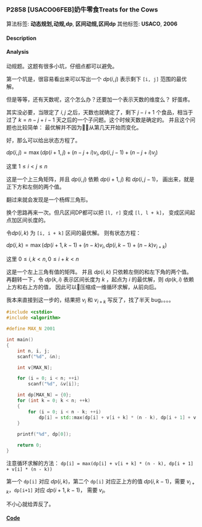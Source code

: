 ### P2858 [USACO06FEB]奶牛零食Treats for the Cows

算法标签: **动态规划,动规,dp**, **区间动规,区间dp**
其他标签: **USACO**, **2006**


#### Description

#### Analysis

动规题。这题有很多小坑，仔细点都可以避免。

第一个坑是，很容易看出来可以写出一个 $dp(i, j)$ 表示剩下 `[i, j]` 范围的最优解。

但是等等，还有天数呢，这个怎么办？还要加一个表示天数的维度么？ 好蛋疼。

其实没必要，当限定了 $i, j$ 之后，天数也就确定了，剩下 $j - i + 1$ 个食品，相当于过了 $k = n - j + i - 1$ 天之后的一个子问题。这个时候天数是确定的。 并且这个问题也比较简单： 最优解并不因为从第几天开始而变化。

好，那么可以给出状态方程了。

$dp(i, j) = \max(dp(i+1, j) + (n - j + i)v_i, dp(i, j - 1) + (n - j + i)v_j)$

这里 $1 \leq i < j \leq n$

这是一个上三角矩阵，并且 $dp(i, j)$ 依赖 $dp(i + 1, j)$ 和 $dp(i, j - 1)$， 画出来，就是正下方和左侧的两个值。

翻过来就会发现是一个杨辉三角形。

换个思路再来一次。但凡区间DP都可以把 `[l, r]` 变成 `[l, l + k]`， 变成区间起点加区间长度的。

令$dp(i, k)$ 为 `[i, i + k]` 区间的最优解。 则有状态方程：

$dp(i, k) = \max(dp(i+1, k-1) + (n - k)v_i, dp(i, k-1) + (n -k)v_{i+k})$

这里 $0 \leq i,k < n, 0 \leq i + k < n$

这是一个左上三角有值的矩阵。 并且 $dp(i, k)$ 只依赖左侧的和左下角的两个值。 再翻转一下，令 $dp(k, i)$ 表示区间长度为 $k$ ，起点为 $i$ 的最优解，则 $dp(k, i)$ 依赖上方和右上方的值， 因此可以压缩成一维循环求解，从前向后。

我本来直接到这一步的，结果把 $v_i$ 和 $v_{i+k}$ 写反了，找了半天 bug。。。。

```cpp
#include <cstdio>
#include <algorithm>

#define MAX_N 2001

int main()
{
    int n, i, j;
    scanf("%d", &n);

    int v[MAX_N];

    for (i = 0; i < n; ++i)
        scanf("%d", &v[i]);

    int dp[MAX_N] = {0};
    for (int k = 0; k < n; ++k)
    {
        for (i = 0; i < n - k; ++i)
            dp[i] = std::max(dp[i] + v[i + k] * (n - k), dp[i + 1] + v[i] * (n - k));
    }
    
    printf("%d", dp[0]);

    return 0;
}
```

注意循环求解的方法： `dp[i] = max(dp[i] + v[i + k] * (n - k), dp[i + 1] + v[i] * (n - k))`

第一个 `dp[i]` 对应 $dp(i, k)$，第二个 `dp[i]` 对应正上方的值 $dp(i, k - 1)$，需要 $v_{i+k}$，`dp[i+1]` 对应 $dp(i + 1, k - 1)$， 需要 $v_i$。 

不小心就给弄反了。


#### [Code](../cpp/p2858.cpp) 

